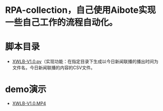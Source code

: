 # RPA-collection，自己使用Aibote实现一些自己工作的流程自动化。

# 脚本目录
- [XWLB-V1.0.py](脚本目录/XWLB-V1.0.py)（实现功能：在指定目录下生成以今日新闻联播的播出时间为文件名，今日新闻联播的内容的CSV文件。

# demo演示
- [XWLB-V1.0.MP4](demo演示/XWLB-V1.0.mp4)
